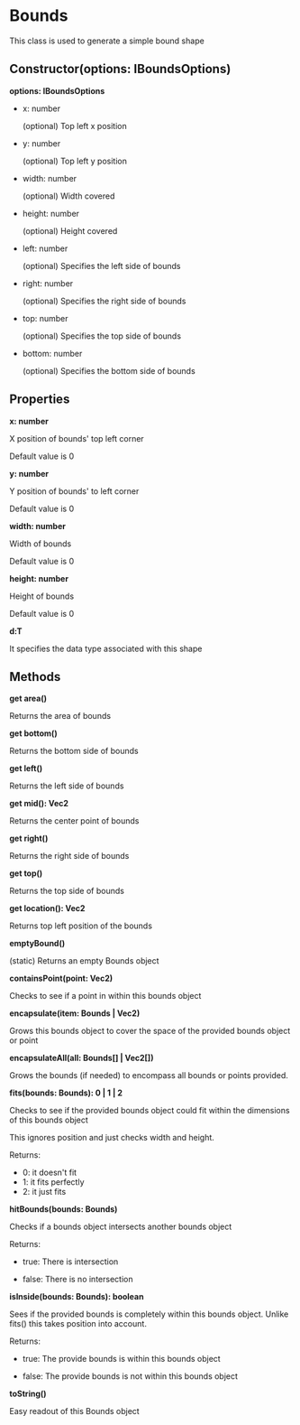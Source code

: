 # Bounds

This class is used to generate a simple bound shape

## Constructor(options: IBoundsOptions)

**options: IBoundsOptions**

* x: number

  (optional) Top left x position

* y: number

  (optional) Top left y position

* width: number

  (optional) Width covered

* height: number

  (optional) Height covered

* left: number

  (optional) Specifies the left side of bounds

* right: number

  (optional) Specifies the right side of bounds

* top: number

  (optional) Specifies the top side of bounds

* bottom: number

  (optional) Specifies the bottom side of bounds

## Properties

**x: number**

X position of bounds' top left corner

Default value is 0

**y: number**

Y position of bounds' to left corner

Default value is 0

**width: number**

Width of bounds

Default value is 0

**height: number**

Height of bounds

Default value is 0

**d:T**

It specifies the data type associated with this shape

## Methods

**get area()**

Returns the area of bounds

**get bottom()**

Returns the bottom side of bounds

**get left()**

Returns the left side of bounds

**get mid(): Vec2**

Returns the center point of bounds

**get right()**

Returns the right side of bounds

**get top()**

Returns the top side of bounds

**get location(): Vec2**

Returns top left position of the bounds

**emptyBound<T>()**

(static) Returns an empty Bounds object

**containsPoint(point: Vec2)**

Checks to see if a point in within this bounds object

**encapsulate(item: Bounds<any> | Vec2)**

Grows this bounds object to cover the space of the provided bounds object or point

**encapsulateAll(all: Bounds<any>[] | Vec2[])**

Grows the bounds (if needed) to encompass all bounds or points provided.

**fits(bounds: Bounds<T>): 0 | 1 | 2**

Checks to see if the provided bounds object could fit within the dimensions of this bounds object

This ignores position and just checks width and height.

Returns:

* 0: it doesn't fit
* 1: it fits perfectly
* 2: it just fits

**hitBounds(bounds: Bounds<any>)**

Checks if a bounds object intersects another bounds object

Returns:

* true: There is intersection

* false: There is no intersection

**isInside(bounds: Bounds<any>): boolean**

Sees if the provided bounds is completely within this bounds object. Unlike fits() this takes position into account.

Returns:

* true: The provide bounds is within this bounds object

* false: The provide bounds is not within this bounds object

**toString()**

Easy readout of this Bounds object
